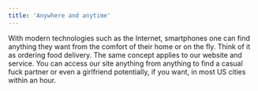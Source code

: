 ```yaml
---
title: 'Anywhere and anytime'
---
```


With modern technologies such as the Internet, smartphones one can find anything they want from the comfort of their home or on the fly. Think of it as ordering food delivery. The same concept applies to our website and service. You can access our site anything from anything to find a casual fuck partner or even a girlfriend potentially, if you want, in most US cities within an hour.
